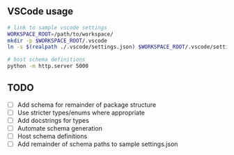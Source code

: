 ## VSCode usage

```bash
# link to sample vscode settings
WORKSPACE_ROOT=/path/to/workspace/
mkdir -p $WORKSPACE_ROOT/.vscode
ln -s $(realpath ./.vscode/settings.json) $WORKSPACE_ROOT/.vscode/settings.json

# host schema definitions
python -m http.server 5000
```

## TODO

- [ ] Add schema for remainder of package structure
- [ ] Use stricter types/enums where appropriate
- [ ] Add docstrings for types
- [ ] Automate schema generation
- [ ] Host schema definitions
- [ ] Add remainder of schema paths to sample settings.json
